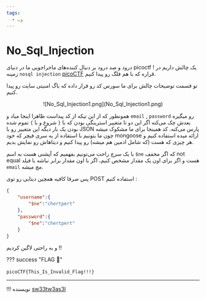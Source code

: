 ```yaml
---
tags:
  - وب
---
```

# No_Sql_Injection

 درود و صد درود بر دنبال کننده‌های ماجراجویی ما در دنیای picoctf !
 یک چالش داریم در زمینه `nosql injection` 
 [picoCTF](https://play.picoctf.org/practice/challenge/443?category=1&difficulty=2&page=1) 
 قراره که با هم فلگ رو پیدا کنیم.

تو قسمت توضیحات چالش برای ما سورس کد رو قرار داده که باگ امنیتی سایت رو پیدا کنیم.

<center>
![No_Sql_Injection1.png](No_Sql_Injection1.png)
</center>

همونطور که از این تیکه از کد پیداست ظاهرا اینجا میاد و `email` , `password` رو میگیره بعدش چک می‌کنه اگر این دو تا متغییر استرینگی بودن که با `{` شروع و با `}` تموم شده بودن یک بار دیگه این متغییر رو با JSON پارس می‌کنه. کد همینجا برای ما مشکوک میشه چون ما بتونیم با استفاده از یه سری فیچر که خود mongoose ارائه میده استفاده کنیم و هر چیزی که هست (که شامل ادمین هم میشه) رو پیدا کنیم و دیتاهاش رو نمایش بدیم.

با یک سرچ راحت می‌تونیم بفهمیم که آپشنی هست به اسم `$ne` که اگر مخفف not equal هست و اگر برای اون یک مقدار مشخص کنیم، اگر با اون مقدار برابر نباشه با فیلد `email` مچ میشه. 

پس صرفا کافیه همچین دیتایی رو توی POST استفاده کنیم :

``` JSON 
{
    "username":{
        "$ne":"chertpert"
    },
    "password":{
        "$ne":"chertpert"
    }
}
```
و به راحتی لاگین کردیم !!

??? success "FLAG :triangular_flag_on_post:"
    <div dir="ltr">`picoCTF{This_Is_Invalid_Flag!!!}`</div>

--- 

!!! نویسنده
    [sw33tw3as3l](https://github.com/sw33tw3as3l)
